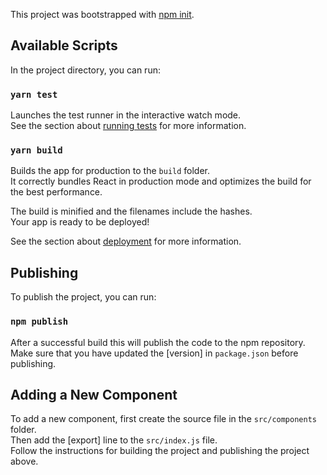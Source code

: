 This project was bootstrapped with [npm init](https://docs.npmjs.com/cli/init).

## Available Scripts

In the project directory, you can run:
### `yarn test`

Launches the test runner in the interactive watch mode.<br>
See the section about [running tests](https://facebook.github.io/create-react-app/docs/running-tests) for more information.

### `yarn build`

Builds the app for production to the `build` folder.<br>
It correctly bundles React in production mode and optimizes the build for the best performance.

The build is minified and the filenames include the hashes.<br>
Your app is ready to be deployed!

See the section about [deployment](https://facebook.github.io/create-react-app/docs/deployment) for more information.

## Publishing

To publish the project, you can run:
### `npm publish`

After a successful build this will publish the code to the npm repository. Make sure that you have updated the [version] in `package.json` before publishing.

## Adding a New Component

To add a new component, first create the source file in the `src/components` folder.<br>
Then add the [export] line to the `src/index.js` file.<br>
Follow the instructions for building the project and publishing the project above.
